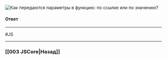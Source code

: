 ![Как передаются параметры в функцию: по ссылке или по значению?](https://youtu.be/nvktMVFM0_M?t=280)

#### Ответ


___
#JS 

___

### [[003 JSCore|Назад]]